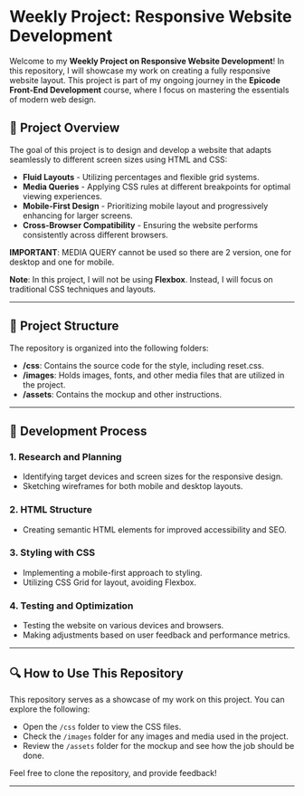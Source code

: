 # Weekly Project: Responsive Website Development

Welcome to my **Weekly Project on Responsive Website Development**! In this repository, I will showcase my work on creating a fully responsive website layout. This project is part of my ongoing journey in the **Epicode Front-End Development** course, where I focus on mastering the essentials of modern web design.

## 🚀 Project Overview

The goal of this project is to design and develop a website that adapts seamlessly to different screen sizes using HTML and CSS:

- **Fluid Layouts** - Utilizing percentages and flexible grid systems.
- **Media Queries** - Applying CSS rules at different breakpoints for optimal viewing experiences.
- **Mobile-First Design** - Prioritizing mobile layout and progressively enhancing for larger screens.
- **Cross-Browser Compatibility** - Ensuring the website performs consistently across different browsers.

**IMPORTANT**: MEDIA QUERY cannot be used so there are 2 version, one for desktop and one for mobile.

**Note**: In this project, I will not be using **Flexbox**. Instead, I will focus on traditional CSS techniques and layouts.

---

## 📂 Project Structure

The repository is organized into the following folders:

- **/css**: Contains the source code for the style, including reset.css.
- **/images**: Holds images, fonts, and other media files that are utilized in the project.
- **/assets**: Contains the mockup and other instructions.

---

## 📘 Development Process

### 1. **Research and Planning**
   - Identifying target devices and screen sizes for the responsive design.
   - Sketching wireframes for both mobile and desktop layouts.

### 2. **HTML Structure**
   - Creating semantic HTML elements for improved accessibility and SEO.

### 3. **Styling with CSS**
   - Implementing a mobile-first approach to styling.
   - Utilizing CSS Grid for layout, avoiding Flexbox.

### 4. **Testing and Optimization**
   - Testing the website on various devices and browsers.
   - Making adjustments based on user feedback and performance metrics.

---

## 🔍 How to Use This Repository

This repository serves as a showcase of my work on this project. You can explore the following:

- Open the `/css` folder to view the CSS files.
- Check the `/images` folder for any images and media used in the project.
- Review the `/assets` folder for the mockup and see how the job should be done.

Feel free to clone the repository, and provide feedback!

---
